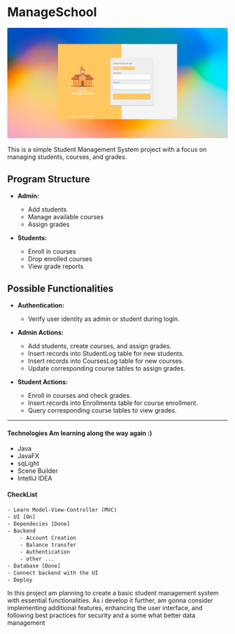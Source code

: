 
# ManageSchool

![login preview](images/Login-preview.png)

This is a simple Student Management System project with a focus on managing students, courses, and grades.

## Program Structure

-   **Admin:**

    -   Add students
    -   Manage available courses
    -   Assign grades

-   **Students:**
    -   Enroll in courses
    -   Drop enrolled courses
    -   View grade reports

## Possible Functionalities

-   **Authentication:**

    -   Verify user identity as admin or student during login.

-   **Admin Actions:**

    -   Add students, create courses, and assign grades.
    -   Insert records into StudentLog table for new students.
    -   Insert records into CoursesLog table for new courses.
    -   Update corresponding course tables to assign grades.

-   **Student Actions:**
    -   Enroll in courses and check grades.
    -   Insert records into Enrollments table for course enrollment.
    -   Query corresponding course tables to view grades.

---

#### Technologies Am learning along the way again :)
  - Java
  - JavaFX
  - sqLight
  - Scene Builder
  - IntelliJ IDEA

#### CheckList
    - Learn Model-View-Controller (MVC)
    - UI [On]
    - Dependecies [Done]
    - Backend 
        - Account Creation
        - Balance transfer
        - Authentication
        - other ...
    - Database [Done]
    - Connect backend with the UI
    - Deploy



In this project am planning to create a basic student management system with essential functionalities. As i develop it further, am gonna consider implementing additional features, enhancing the user interface, and following best practices for security and a some what better data management
